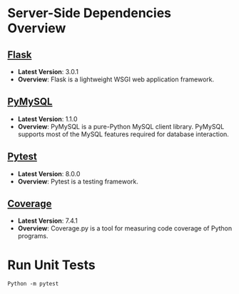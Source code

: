 # Server-Side Dependencies Overview

## [Flask](https://flask.palletsprojects.com/)
- **Latest Version**: 3.0.1
- **Overview**: Flask is a lightweight WSGI web application framework.

## [PyMySQL](https://pymysql.readthedocs.io/)
- **Latest Version**: 1.1.0
- **Overview**: PyMySQL is a pure-Python MySQL client library. PyMySQL supports most of the MySQL features required for database interaction.

## [Pytest](https://docs.pytest.org/)
- **Latest Version**: 8.0.0
- **Overview**: Pytest is a testing framework.

## [Coverage](https://coverage.readthedocs.io/)
- **Latest Version**: 7.4.1
- **Overview**: Coverage.py is a tool for measuring code coverage of Python programs.

# Run Unit Tests
    Python -m pytest